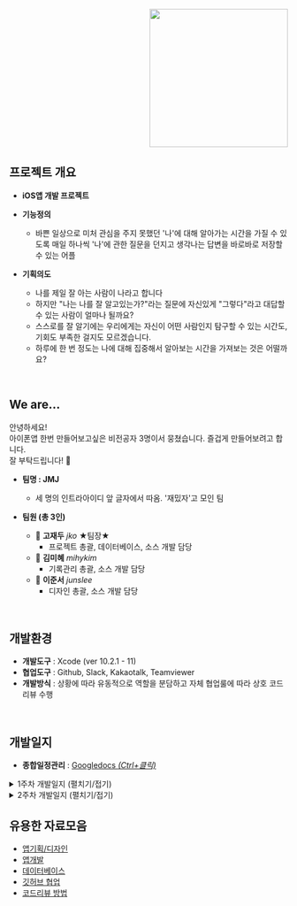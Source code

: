 <p align="right"><img src="https://user-images.githubusercontent.com/60066472/80683960-ee728e80-8aff-11ea-90ec-9952c591c055.png" width="250"></p>

## 프로젝트 개요
- __iOS앱 개발 프로젝트__
- __기능정의__
    - 바쁜 일상으로 미처 관심을 주지 못했던 '나'에 대해 알아가는 시간을 가질 수 있도록 매일 하나씩 '나'에 관한 질문을 던지고 생각나는 답변을 바로바로 저장할 수 있는 어플
    
- __기획의도__
    - 나를 제일 잘 아는 사람이 나라고 합니다
    - 하지만 "나는 나를 잘 알고있는가?"라는 질문에 자신있게 "그렇다"라고 대답할 수 있는 사람이 얼마나 될까요?
    - 스스로를 잘 알기에는 우리에게는 자신이 어떤 사람인지 탐구할 수 있는 시간도, 기회도 부족한 걸지도 모르겠습니다.
    - 하루에 한 번 정도는 나에 대해 집중해서 알아보는 시간을 가져보는 것은 어떨까요?

<br>

## We are...
안녕하세요! <br>
아이폰앱 한번 만들어보고싶은 비전공자 3명이서 뭉쳤습니다. 즐겁게 만들어보려고 합니다. <br> 잘 부탁드립니다! :pray:
- __팀명 : JMJ__
    - 세 명의 인트라아이디 앞 글자에서 따옴. '재밌자'고 모인 팀

- __팀원 (총 3인)__   
    - :boy: __고재두__ _jko_ ★팀장★
        - 프로젝트 총괄, 데이터베이스, 소스 개발 담당
    - :woman: __김미혜__ _mihykim_
        - 기록관리 총괄, 소스 개발 담당
    - :man: __이준서__ _junslee_
        - 디자인 총괄, 소스 개발 담당 
<br>

## 개발환경
- __개발도구__ : Xcode (ver 10.2.1 - 11)
- __협업도구__ : Github, Slack, Kakaotalk, Teamviewer
- __개발방식__ : 상황에 따라 유동적으로 역할을 분담하고 자체 협업룰에 따라 상호 코드리뷰 수행
<br>

## 개발일지
- __종합일정관리__ :  <a href="https://docs.google.com/spreadsheets/d/1o80Ur49F_Hm6ibgiPySKHxe3YAOeO5k74K-_U3TpR24/edit?usp=sharing"> Googledocs _(Ctrl+클릭)_ </a>

<details>
<summary> 1주차 개발일지 (펼치기/접기)</summary>
<div markdown="1">

## :cherries: 4월 20일 (월)
#### 끝냈습니다
- 오늘부터 정기적으로 온라인미팅 시행
    - 매일 오후 3시 그룹콜 + 팀뷰어 로 진행하고 참석못하면 미리 알려주기
    - 각자 진행상황 + 알게된 것 공유하기 위함
- 깃허브 협업환경 설정
    - Issue 생성 프로세스, kanban보드 관리방법 등 토의 및 정리 __([#1](https://github.com/42-JMJ/iOS-App-Project/issues/1))__
- 개략순서도 확정하고 역할분담 __([#2](https://github.com/42-JMJ/iOS-App-Project/issues/2))__
    - 순서도는 프로젝트 진행하면서 수정될 수 있음
    - 재두 : 데이터베이스 관리
    - 미혜 : Today화면
    - 준서 : List화면
- [Googledocs](https://docs.google.com/spreadsheets/d/1o80Ur49F_Hm6ibgiPySKHxe3YAOeO5k74K-_U3TpR24/edit?usp=sharing)로 전체일정 수립 __([#3](https://github.com/42-JMJ/iOS-App-Project/issues/3))__
<br>

## :cherries: 4월 21일 (화)
#### 끝냈습니다
- 충돌 방지를 위한 공용의 프로젝트 작성 __(#5, #7)__
    - 개발환경 확인
        - 재두 : Mac 카탈리나 / Xcode 11
        - 미혜 : Mac 모하비 / Xcode 10.2.1
        - 준서 : Mac 하이시에라 / Xcode 10.2.1 
    - 재두 환경(상위 버전)에서 프로젝트 생성 후 미혜/준서 환경(하위 버전)에서 open 시 충돌 발생
        - 미혜/준서 환경(하위 버전)에서 프로젝트 생성해서 작업 진행
- 깃이그노어 추가 __([#4](https://github.com/42-JMJ/iOS-App-Project/pull/4))__
- :gem: 깃허브 협업 룰 추가 :gem: 
    - commit 메세지는 되도록 한글로 작성합니다.
    - PR은 리뷰승인 완료 후 PR작성자가 "Merge" ~~하고 "Delete branch"~~ 합니다.
    - 리뷰는 최소 한 사람에게 받도록 합니다.
    - 리뷰어 배정(PR일 기준)
        - 짝수일 : 재두 > 미혜 > 준서 > 재두 _(준서는 재두의 리뷰를 꼭 받아야 한다)_
        - 홀수일 : 재두 < 미혜 < 준서 < 재두 _(재두는 준서의 리뷰를 꼭 받아야 한다)_
    - 이슈는 "문제점(ex. 충돌발생)"을 PR은 "해결방안(ex. 서브생성)"을 위주로 제목을 작성합니다.
#### 고민입니다
- 프로젝트 기한 ~5/8(금) 에서 ~5/10(일)로 변경된 점 고려해서 전체일정도 변경
<br>

## :cherries: 4월 22일 (수)
#### 배웠습니다
- 데이터를 두개 이상 넘겨보내는 방법
    - 데이터 단위를 하나로 묶어서 전달
- 코코아팟 및 렘 설치 __([#6](https://github.com/42-JMJ/iOS-App-Project/issues/6))__
    -  `sudo gem install cocoapods`
    - `pop init`
    - `pod repo update`
    - `vi Podfile` Podfile 수정
    - `pod install`
    - 코코아팟을 이용하면 렘 을 repo에 통째로 올리지 않아도 됨
#### 고민입니다
- 테스트를 위한 시뮬레이터 실행 시 속도저하 문제
    - 실기기 연결해서 테스트해서 해결
<br>

## :cherries: 4월 23일 (목)
#### 끝냈습니다
- Sub스토리보드 배정 __([#7](https://github.com/42-JMJ/iOS-App-Project/pull/7))__
    - 준서 Sub1 / 재두 Sub2 / 미혜 Sub3 사용
- 데이터베이스 단위 설계 __([#13](https://github.com/42-JMJ/iOS-App-Project/issues/13))__
    - 가능한 방법
        - 1번 : 날짜와 질문을 미리 매칭시켜두는 방법
        - 2번 : 날짜는 날짜대로 출력하고 질문은 목록에서 그 다음 질문을 가져오는 방법
    - 1번 방법으로 결정
        - 1번은 나중에 공유하는 기능을 추가할 경우, 같은 질문에 대한 답변을 공유할 있다는 점에서 유리하기 때문
#### 배웠습니다
- 스트럭트 vs 클래스 차이점
    - 스트럭트는 값을, 클래스는 레퍼런스를 전달
    - [참조:Swift struct vs. class 차이점 비교 분석](https://www.letmecompile.com/swift-struct-vs-class-%EC%B0%A8%EC%9D%B4%EC%A0%90-%EB%B9%84%EA%B5%90-%EB%B6%84%EC%84%9D/)
- 유용한 링크 공유
    - [[부스트코스] 기상정보 애플리케이션](https://www.edwith.org/boostcourse-ios/joinLectures/12973)
    - [swift문법 - 영상](https://www.youtube.com/watch?v=nGzI_JSzUps&list=PLJqaIeuL7nuEEROQDRcy4XxC9gU6SYYXb&index=31)
    - [메모앱 만들기 - 영상](https://www.youtube.com/watch?v=muR6DJ3hcQo&list=PLziSvys01OemZoYotSrwUVx_CbZUF7v17&index=7)
#### 고민입니다
- 날짜 표현 방법이 다양한 문제
    - 문제 시 추후 재논의
<br>


## :cherries: 4월 24일 (금)
#### 끝냈습니다
- 협업환경에 맞춘 프로젝트 재생성 및 PR/Merge완료 __([#15](https://github.com/42-JMJ/iOS-App-Project/pulls?q=is%3Apr+is%3Aclosed))__
#### 배웠습니다
- 내 브랜치를 최신화 하는 명령어
    1. `git checkout master`
    2. `git pull`
    3. `git checkout feature/develop`
    4. `git merge master`
- 코드리뷰를 하기위해 PR내용을 로컬로 가져오는 명령어
    1. `git checkout master` 
    2. `git fetch` 
    3. `git checkout -t origin/develop`
#### 고민입니다
- Xcode 11에서 스토리보드간 이동 시 화면 전환이 full screen이 아니라 모달로 보이는 문제
    - 특히 list view로 이동할 때는 모달로 보이면 안되므로 수정 필요
- 데이터관리를 위한 sql 기초학습 필요
    - [생활코딩:데이터베이스](https://opentutorials.org/course/195/1467)
    - [생활코딩:SQL](https://opentutorials.org/course/195/1400)
<br>

</div>
</details>


<details>
<summary> 2주차 개발일지 (펼치기/접기)</summary>
<div markdown="1">

## :lemon: 4월 27일 (월)
#### 끝냈습니다
- 1주차 진도평가(양호) 및 2-3주차 일정검토
- 프로그램참여 신청명단에 누락된 상황 조치
    - 스태프님께 문의해서 Program42 슬랙채널 초대받고 Googledocs 명단에 JMJ팀 추가 (O)
    - 슬랙-깃허브 연동 및 [README.md 양식]((https://github.com/42seoul-jonghun/program42_test_sample/blob/master/README.md
))에 맞게 수정 (O)
- 온라인 중간미팅 주제 관련 사전 논의 (이번주 수요일 @13:42, Zoom)
- 온라인 중간미팅 참석대상자 문의
    - 답변내용: 팀장 필참, 팀원은 선택
- Today.Storyboard 구현 ([#20](https://github.com/42-JMJ/iOS-App-Project/pull/20))
    - 작성날짜(오늘날짜) 표시
    - placeholder 표시/감추기
    - 텍스트뷰 외 터치 시 키보드 감추기
#### 배웠습니다
- 시뮬레이터 녹화하는 방법 📷
    - 터미널에 입력 `xcrun simctl io booted recordVideo ~/simulator.mov`
#### 고민입니다
- 목표한 기능을 한번에 PR할 경우 (ex.목요일에 한번) 코드가 길어져 원활한 리뷰가 어렵고, 또 격일로 reviewer가 바뀌기 때문에 격일로 PR할 경우 한명에게만 리뷰를 받는 문제가 발생
   - :gem: 깃허브 협업 룰 추가 :gem: 해서 해결
        - 당일 작업사항은 당일에 꼭 PR합니다
- vnc환경에서는 Cocoapods 설치가 안되는 문제 발견
    - Realm 대체 데이터베이스 관리시스템 선택해야 함
    - 대체할 프로그램으로 Core Data, SQLite 검토 후 SQLite 선택
<p><img src="https://user-images.githubusercontent.com/60066472/80346978-9e4cbf80-88a6-11ea-8d5c-ad0c9fb4906e.png"></p>
<br>

## :lemon: 4월 28일 (화)
#### 끝냈습니다
- 런치스크린 관련 저작권 확인
    - dx시인과나 폰트 비상업적 용도로 사용가능한 것으로 [ 확인완료 ](http://www.dxkorea.co.kr/shop/main/html.php?htmid=proc/font_demo.htm)
    - Unplash(사진공유웹사이트)의 이미지파일 비상업적 용도로 사용가능한 것으로 [ 확인완료 ](https://unsplash.com/license)
![set](https://user-images.githubusercontent.com/60066472/80553217-f947f900-8a03-11ea-859d-f650936c7187.png)
- 런치스크린 시안 공유 ([#24](https://github.com/42-JMJ/iOS-App-Project/issues/24))
- DataBase protocol과 Article struct 선언 ([#23](https://github.com/42-JMJ/iOS-App-Project/pull/23))
    - id / date / question / answer로 구성
- Today.Storyboard 구현 ([#25](https://github.com/42-JMJ/iOS-App-Project/pull/25))
    - 텍스트뷰가 비어있지 않을때만 저장버튼 활성화
#### 배웠습니다
- 런치스크린에서도 custom font 적용시키는 방법 (by 준서)
    - imageView에서 View-Content Mode에서 아무거나 다른 옵션 선택 후 다시 원래 옵션 선택하면 적용됨 
#### 고민입니다
- 런치스크린 디자인시안 다 좋아서 고민
    - 언제든 수정이 가능하니 우선 준서가 하나 골라서 master에 올려놓기로 함
    - 전체 View의 통일성을 위해 런치스크린에서 사용한 font를 다른 View에도 적용해야함
- displayView 추가 고려
    - 답변 작성하는 화면보다 더 깔끔하게 내용을 확인할 수 있고, 작성이 끝난 나의 답변을 제 3의시각으로 다시 볼 수 있는 기회도 됨
        - (변경 전) 답변작성->저장버튼->ListView로 전환
        - (변경 후) 답변작성->저장버튼->displayView로 전환
    - 사용자가 질문 또는 답변에 어울리는 이미지를 선택해서 배경화면을 꾸밀 수 있는 기능도 추가로 접목한다면 더욱 다양한 경험을 제공할 수 있음
    - 다음주에 구현해볼 수 있을 것으로 예상되나 우선 진행중인 기능 구현 마무리되면 다시 논의
- "(0/500자)"와 같이 현재 작성된 글자수 및 전체 글자수를 알려주는 기능 추가 고려
    - 글자수 제한은 기능상 필요하지 않아 전체 작성한 글자수만 보여주는 기능도 괜찮을 듯함
    - 역시 우선 진행중인 기능 구현 마무리되면 재논의
- 질문목록을 db 담아서 사용하는 방법 고민
    - 가능한 경우
        - 1번: 서버에서 db를 받아와서 사용하는 방법
        - 2번: 파일을 앱에 넣고 db를 사용하는 방법
    - 2번으로 결정
        - 2번의 경우 앱을 업데이트 할때까지 질문이 바뀌지 않지만 미리 충분한 질문 pool을 확보해논 상태라면 서버없이 구현할 수 있기 때문에 2번으로 결정
<br>

## :lemon: 4월 29일 (수)
#### 끝냈습니다
- @1:42 온라인 중간미팅
    - 평가방법 문의 답변내용: 온라인 평가로 진행
    - 영상제출 여부 문의 답변내용: 꼭 영상을 제출해야되는건 아니지만 프로토타입 보여줄 매개체 필요
    - 간단한 기능부터 우선 구현하고 add-on 형식으로 붙여나가서 성취감을 가질 수 있도록 추진
- 테스트용 db 구현 완료([#27](https://github.com/42-JMJ/iOS-App-Project/pull/27))
- List 스토리보드 디자인 구현 완료 ([#28](https://github.com/42-JMJ/iOS-App-Project/pull/29))
- 런치스크린 구현 완료 ([#29](https://github.com/42-JMJ/iOS-App-Project/pull/29))
#### 배웠습니다
- 터미널에서 스위프트 버전 확인하는 명령어
    - 'xcrun swift --version'
- 싱글톤 디자인패턴
    - [싱글톤 패턴을 쓰는 이유](https://coding-restaurant.tistory.com/144)
#### 고민입니다
- today.storyboard와 selected.storyboard의 레이아웃이 동일함에도 중복되서 존재하는 문제
    - today.storyboard를 다시 활용하는 방법으로 변경
- 런치스크린 표시하는 시간
    - 가능한 방법
        - 1번 : 5초 정도로 길게 (현재 적용)
        - 2번 : 3초 이하로 짧게
    - 2번으로 선택
        - 넉넉한 시간동안 앱의 컨텐츠에서 추구하는 천천히 생각하는 시간을 갖는 분위기와 맞추는 것도 좋지만 너무 길면 사용자가 자칫 앱의 반응속도가 느리다는 인식을 갖거나 답답해할 수 있음

</div>
</details>



## 유용한 자료모음
- [앱기획/디자인](https://github.com/42-JMJ/iOS-App-Project/wiki/5.-%EC%9C%A0%EC%9A%A9%ED%95%9C-%EC%9E%90%EB%A3%8C%EB%AA%A8%EC%9D%8C#seedling-%EC%95%B1%EA%B8%B0%ED%9A%8D--%EB%94%94%EC%9E%90%EC%9D%B8)
- [앱개발](https://github.com/42-JMJ/iOS-App-Project/wiki/5.-%EC%9C%A0%EC%9A%A9%ED%95%9C-%EC%9E%90%EB%A3%8C%EB%AA%A8%EC%9D%8C#seedling-%EC%95%B1%EA%B0%9C%EB%B0%9C)
- [데이터베이스](https://github.com/42-JMJ/iOS-App-Project/wiki/5.-%EC%9C%A0%EC%9A%A9%ED%95%9C-%EC%9E%90%EB%A3%8C%EB%AA%A8%EC%9D%8C#seedling-%EB%8D%B0%EC%9D%B4%ED%84%B0%EB%B2%A0%EC%9D%B4%EC%8A%A4)
- [깃허브 협업](https://github.com/42-JMJ/iOS-App-Project/wiki/5.-%EC%9C%A0%EC%9A%A9%ED%95%9C-%EC%9E%90%EB%A3%8C%EB%AA%A8%EC%9D%8C#seedling-%EA%B9%83%ED%97%88%EB%B8%8C-%ED%98%91%EC%97%85-%EB%B0%8F-%EB%B2%84%EC%A0%84%EA%B4%80%EB%A6%AC)
- [코드리뷰 방법](https://github.com/42-JMJ/iOS-App-Project/wiki/5.-%EC%9C%A0%EC%9A%A9%ED%95%9C-%EC%9E%90%EB%A3%8C%EB%AA%A8%EC%9D%8C#seedling-%EC%BD%94%EB%93%9C%EB%A6%AC%EB%B7%B0)

